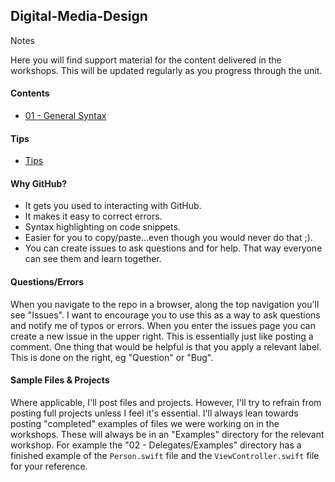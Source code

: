 ## Digital-Media-Design
Notes

Here you will find support material for the content delivered in the workshops. This will be updated regularly as you progress through the unit.

#### Contents
+ [01 - General Syntax](https://github.com/KyleGoslan/Digital-Media-Design/tree/master/01%20-%20General%20Syntax)  

#### Tips
+ [Tips](https://github.com/KyleGoslan/Digital-Media-Design/blob/master/Tips.md) 

#### Why GitHub?
+ It gets you used to interacting with GitHub.
+ It makes it easy to correct errors. 
+ Syntax highlighting on code snippets.  
+ Easier for you to copy/paste...even though you would never do that ;).   
+ You can create issues to ask questions and for help. That way everyone can see them and learn together. 

#### Questions/Errors
When you navigate to the repo in a browser, along the top navigation you'll see "Issues". I want to encourage you to use this as a way to ask questions and notify me of typos or errors. When you enter the issues page you can create a new issue in the upper right. This is essentially just like posting a comment. One thing that would be helpful is that you apply a relevant label. This is done on the right, eg "Question" or "Bug".

#### Sample Files & Projects
Where applicable, I'll post files and projects. However, I'll try to refrain from posting full projects unless I feel it's essential. I'll always lean towards posting "completed" examples of files we were working on in the workshops. These will always be in an "Examples" directory for the relevant workshop. For example the "02 - Delegates/Examples" directory has a finished example of the `Person.swift` file and the `ViewController.swift` file for your reference. 
